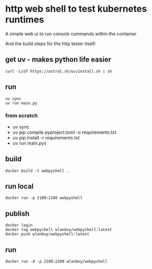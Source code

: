 # http web shell to test kubernetes runtimes
A simple web ui to run console commands within the container

And the build steps for the http tester itself:
## get uv - makes python life easier
```
curl -LsSf https://astral.sh/uv/install.sh | sh
```

## run
```
uv sync
uv run main.py
```

### from scratch
- uv sync
- uv pip compile pyproject.toml -o requirements.txt
- uv pip install -r requirements.txt
- uv run main.pys

## build
```
docker build -t webpyshell .
```

## run local
```
docker run -p 2100:2100 webpyshell
```

## publish
```
docker login
docker tag webpyshell wlanboy/webpyshell:latest
docker push wlanboy/webpyshell:latest
```

## run
```
docker run -d -p 2100:2100 wlanboy/webpyshell
```
